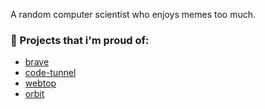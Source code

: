 A random computer scientist who enjoys memes too much.

### 🍥 Projects that i'm proud of:
* [brave](https://github.com/tibor309/brave)
* [code-tunnel](https://github.com/tibor309/code-tunnel)
* [webtop](https://github.com/tibor309/webtop)
* [orbit](https://github.com/tibor309/orbit)

